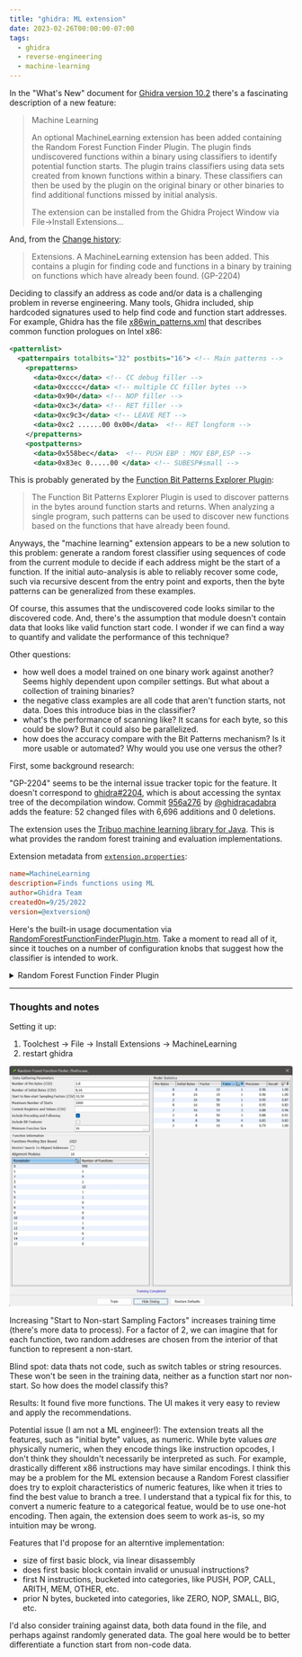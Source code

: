 ```yaml
---
title: "ghidra: ML extension"
date: 2023-02-26T00:00:00-07:00
tags:
  - ghidra
  - reverse-engineering
  - machine-learning
---
```


In the "What's New" document for [Ghidra version 10.2](https://htmlpreview.github.io/?https://github.com/NationalSecurityAgency/ghidra/blob/Ghidra_10.2_build/Ghidra/Configurations/Public_Release/src/global/docs/WhatsNew.html) there's a fascinating description of a new feature:

> Machine Learning
>
> An optional MachineLearning extension has been added containing the Random Forest Function Finder Plugin. The plugin finds undiscovered functions within a binary using classifiers to identify potential function starts. The plugin trains classifiers using data sets created from known functions within a binary. These classifiers can then be used by the plugin on the original binary or other binaries to find additional functions missed by initial analysis.
> 
> The extension can be installed from the Ghidra Project Window via File->Install Extensions... 

And, from the [Change history](https://htmlpreview.github.io/?https://github.com/NationalSecurityAgency/ghidra/blob/Ghidra_10.2_build/Ghidra/Configurations/Public_Release/src/global/docs/ChangeHistory.html):

> Extensions. A MachineLearning extension has been added. This contains a plugin for finding code and functions in a binary by training on functions which have already been found. (GP-2204)

Deciding to classify an address as code and/or data is a challenging problem in reverse engineering. Many tools, Ghidra included, ship hardcoded signatures used to help find code and function start addresses. For example, Ghidra has the file [x86win_patterns.xml](https://github.com/NationalSecurityAgency/ghidra/blob/49c2010b63b56c8f20845f3970fedd95d003b1e9/Ghidra/Processors/x86/data/patterns/x86win_patterns.xml) that describes common function prologues on Intel x86:

```xml
<patternlist>
  <patternpairs totalbits="32" postbits="16"> <!-- Main patterns -->
    <prepatterns>
      <data>0xcc</data> <!-- CC debug filler -->
      <data>0xcccc</data> <!-- multiple CC filler bytes -->
      <data>0x90</data> <!-- NOP filler -->
      <data>0xc3</data> <!-- RET filler -->
      <data>0xc9c3</data> <!-- LEAVE RET -->
      <data>0xc2 ......00 0x00</data>  <!-- RET longform -->
    </prepatterns>
    <postpatterns>
      <data>0x558bec</data>  <!-- PUSH EBP : MOV EBP,ESP -->
      <data>0x83ec 0.....00 </data> <!-- SUBESP#small -->
```

This is probably generated by the [
Function Bit Patterns Explorer Plugin](https://github.com/NationalSecurityAgency/ghidra/tree/b4de95f4f5c5b2d22e2861a08f7f8f6b40f6e6a7/Ghidra/Features/BytePatterns/src/main/java/ghidra/bitpatterns):

> The Function Bit Patterns Explorer Plugin is used to discover patterns in the bytes around function starts and returns. When analyzing a single program, such patterns can be used to discover new functions based on the functions that have already been found.


Anyways, the "machine learning" extension appears to be a new solution to this problem: generate a random forest classifier using sequences of code from the current module to decide if each address might be the start of a function. If the initial auto-analysis is able to reliably recover some code, such via recursive descent from the entry point and exports, then the byte patterns can be generalized from these examples.

Of course, this assumes that the undiscovered code looks similar to the discovered code. And, there's the assumption that module doesn't contain data that looks like valid function start code. I wonder if we can find a way to quantify and validate the performance of this technique?

Other questions:
  - how well does a model trained on one binary work against another? Seems highly dependent upon compiler settings. But what about a collection of training binaries?
  - the negative class examples are all code that aren't function starts, not data. Does this introduce bias in the classifier?
  - what's the performance of scanning like? It scans for each byte, so this could be slow? But it could also be parallelized.
  - how does the accuracy compare with the Bit Patterns mechanism? Is it more usable or automated? Why would you use one versus the other?

First, some background research:

"GP-2204" seems to be the internal issue tracker topic for the feature. It doesn't correspond to [ghidra#2204](https://github.com/NationalSecurityAgency/ghidra/issues/2204), which is about accessing the syntax tree of the decompilation window.
Commit [956a276](https://github.com/NationalSecurityAgency/ghidra/commit/956a276387cb2068ce4ca12595c6b699d457792b) by [@ghidracadabra](https://github.com/ghidracadabra) adds the feature: 52 changed files with 6,696 additions and 0 deletions. 

The extension uses the [Tribuo machine learning library for Java](https://tribuo.org/). This is what provides the random forest training and evaluation implementations.

Extension metadata from [`extension.properties`](https://github.com/NationalSecurityAgency/ghidra/commit/956a276387cb2068ce4ca12595c6b699d457792b#diff-72fa3b5fed1156f43819409b482550cc8937a927e4498a0cfd99ae9460492230):

```ini
name=MachineLearning
description=Finds functions using ML
author=Ghidra Team
createdOn=9/25/2022
version=@extversion@
```

Here's the built-in usage documentation via [RandomForestFunctionFinderPlugin.htm](https://github.com/NationalSecurityAgency/ghidra/commit/956a276387cb2068ce4ca12595c6b699d457792b#diff-cd2bbc9de62498ca20bea329b0a51981d6b07548b808f5daba611a724ec5d421). Take a moment to read all of it, since it touches on a number of configuration knobs that suggest how the classifier is intended to work.

<details>
  <summary>Random Forest Function Finder Plugin</summary>
  <div style="margin-left: 1em; padding-left: 1em; border-left: 3px solid grey;">
  <H1><A name="RandomForestFunctionFinderPlugin"></A>Random Forest Function Finder Plugin</H1>

  <P> This plugin trains models used to find function starts within a program.  Essentially,
  the training set consists of addresses in a program where Ghidra's analysis was able to 
  find functions.  The models are then applied to the rest of the program.  
  Models can also be applied to other programs. </P>

  <P> In the motivating use case, you either don't know the toolchain which produced a program
  or do not have a large number of sample programs to train other types of models. </P> 

  <P> Note: in general, this plugin ensures that addresses used for training, testing, or
  searching for function starts are aligned relative to the processor's instruction alignment.
  Defined data within an executable block is an exception - all such bytes are added to
  the test set as examples of non-starts.</P>

  <H2><A name="SuggestedWorkflow"></A> Basic Suggested Workflow</H2>
  <ol>
      <li> To begin, select <em>Search-&gt;For Code And Functions...</em> from the Code Browser.</li>
      <li> Click the <em>Train</em> button to train models using the default parameters.</li>
      <li> Choose the model with the fewest false positives (which will be apparent from
            the <em>Model Statistics</em> table).</li>  
      <li> Right-click on that model's row and select <em>DEBUG - Show test set errors</em>.</li>
      <li> Examine the resulting table to determine if there is a good cutoff for
            the probabilities.  Note that some of the "errors" might not actually be
            errors of the model: see the discussion in 
            <A href="#DebugModelTable">Debug Model Table</A>.</li>
      <li> If you're satisified with the performance of the model, right-click on the
            row and select <em>Apply Model</em>.  If you aren't, you can try changing the parameters
            and training again.  You can also try the <em>Include Bit Features</em> training option.</li>
      <li> In the resulting table, select all addresses with an <em>Undefined</em> interpretation whose
            probability is above your threshold, right-click, and select <em>Disassemble</em>.  This will 
            start disassembly (and follow-on analysis) at each selected address.</li>
      <li> Now, select all addresses whose interpretation is <em>Block Start</em> and whose probability
            of being a function is above your threshold, right-click, and select <em>Create Function(s)</em>.
            It's also probably worth filtering out any addresses which are the targets of 
            conditional references (which can be seen in the <em>Conditional Flow Refs</em> column). </li>
  </ol>
  <P> The script <em>FindFunctionsRFExampleScript.java</em> shows how to access the functionality of
  this plugin programmatically. </P>

  <H2><A name="ModelTrainingTable"></A> Model Training Table</H2>
  <P> This table is the main interface for training and applying models. </P>

  <H3><A name="DataGatheringParameters"></A> Data Gathering Parameters</H3>
  <P> The values in this panel control the number of models trained and the data used to train them.
  The first three fields: <A href="#NumberOfPreBytes">Number of Pre-Bytes (CSV)</A>,
  <A href="#NumberOfInitialBytes">Number of Initial Bytes (CSV)</A>, and 
  <A href="#StartToNonStartFactors"> Start to Non-start Sampling Factors (CSV)</A> accept
  CSVs of positive integers as input (a single integer with no comma is allowed).  Models
  corresponding to all possible choices of the three values will be trained and evaluated.
  That is, if you enter two values for the <em>Pre-bytes</em> field, three values for the
  <em>Initial Bytes</em> field, and four values for the <em>Sampling Factors</em> field, a total
  of 2*3*4 = 24 models will be trained and evaluated. </P>

  <H4><A name="NumberOfPreBytes"></A> Number of Pre-bytes (CSV) </H4>
  <P> Values in this list control how many bytes before an address are used to construct its
  feature vector. </P>

  <H4><A name="NumberOfInitialBytes"></A> Number of Initial Bytes (CSV) </H4>
  <P> Values in this list control how many bytes are used to construct the feature vector
  of an address, starting at the address. </P>

  <H4><A name="StartToNonStartFactors"></A> Start to Non-start Sampling Factors (CSV) </H4>
  <P> Values in this list control how many non-starts (i.e., addresses in the interiors
  of functions) are added to the training set for each function start in the training set.</P>

  <H4><A name="MaximumNumberOfStarts"></A> Maximum Number Of Starts </H4>
  <P> This field controls the maximum number of function starts that are added to the training
  set. </P>

  <H4><A name="ContextRegsAndValues"></A> Context Registers and Values (CSV) </H4>
  <P> This field allows you to specify values of context registers.  Addresses will only
  be added to the training/test sets if they agree with these values, and the disassembly
  action on the <a href="#FunctionStartTable"> Potential Functions Table</a> will apply the
  context register values first.  This field accepts CSVs of the form "creg1=x,creg2=y,...".
  For example, to restrict Thumb mode in an ARM program, you would enter "TMode=1" in this field.
  </P>

  <H4><A name="IncludePrecedingAndFollowing"></A> Include Preceding and Following </H4>
  <P> If this is selected, for every function entry in the training set, the code units immediately
  before it and after it are added to the training set as negative examples (and similarly for the
  test set). </P> 

  <H4><A name="IncludeBitFeatures"></A> Include Bit Features </H4>
  <P> If this is selected, a binary feature is added to the feature vector for each bit in the 
  recorded bytes. </P>

  <H4><A name="MinimumFunctionSize"></A> Minimum Function Size </H4>
  <P> This value is the minimum size a function must be for its entry and interior to be included
  in the training and test sets. </P>

  <H3><A name="FunctionInformation"></A> Function Information</H3>
  <P> This panel displays information about the functions in the program. </P>

  <H4><A name="FunctionsMeetingSizeBound"></A> Functions Meeting Size Bound</H4>
  <P> This field displays the number of functions meeting the size bound in the
  <A href="#MinimumFunctionSize"> Minimum Function Size</A> field.  You can use
  this to ensure that the value in <A href="#MaximumNumberOfStarts">Maximum Number
  of Starts</A> field doesn't cause all starts to be used for training (leaving
  none for testing).</P>

  <H4><A name="RestrictSearchToAlignedAddresses"></A> Restrict Search to Aligned Addresses </H4>
  <P> If this is checked, only addresses which are zero modulo the value in the 
  <A href="#AlignmentModulus">Alignment Modulus</A> combo box are searched for function starts.
  This does not affect training or testing, but can be a useful optimization when applying
  models, for instance when the <A href="#FunctionAlignmentTable">Function Alignment Table</A>
  shows that all (known) functions in the program are aligned on 16-byte boundaries. </P>

  <H4><A name="AlignmentModulus"></A> Alignment Modulus </H4>
  <P> The value in this combo box determines the modulus used when computing the values in
  the <A href="#FunctionAlignmentTable">Function Alignment Table</A>. </P>

  <H4><A name="FunctionAlignmentTable"></A> Function Alignment Table </H4>
  <P> The rows in this table display the number of (known) functions in the program
  whose address has the given remainder modulo the alignment modulus.</P>

  <H3><A name="ModelStatistics"></A> Model Statistics</H3>
  <P> This panel displays the statistics about the trained models as rows in a table.
  Actions on these rows allow you to apply the models or see the test set failures.</P>

  <H4><A name="ApplyModel"></A> Apply Model Action </H4>
  <P> This action will apply the model to the program used to train it. The addresses
  searched consist of all addresses which are loaded, initialized, marked as executable,
  and not already in a function body (this set can be modified by the user via the
  <A href="#RestrictSearchToAlignedAddresses"> Restrict Search to Aligned Addresses</A>
  and <A href="#MinLengthUndefinedRange"> Minimum Length of Undefined Ranges to Search</A> 
  options).  The results are displayed in a 
  <A href="#FunctionStartTable"> Function Start Table</A>. </P>

  <H4><A name="ApplyModelTo"></A> Apply Model To... Action </H4>
  <P> This action will open a dialog to select another program in the current project and
  then apply the model to it.  Note that the only check that the model is compatible with
  the selected program is that any context registers specified when training must be
  present in the selected program. </P> 

  <H4><A name="DebugModel"></A> Debug Model Action </H4>
  <P> This action will display a <A href="#DebugModelTable"> Debug Model Table</A>, which shows 
  all of the errors encountered when applying the model to its test set. </P>

  <H2><A name="FunctionStartTable"></A> Potential Functions Table</H2>
  <P> This table displays all addresses in the search set which the model thinks are function starts
  with probability at least .5. The table also shows the current "Interpretation" (e.g., undefined,
  instruction at start of basic block, etc) of the address along with the numbers of certain types
  of references to the address. </P>
  <P> The following actions are defined on this table:</P>

  <H3><A name="DisassembleAction"></A> Disassemble Action </H3>
  <P> This action is enabled when at least one of the selected rows corresponds to an address
  with an interpretation of "Undefined".  It begins disassembly at each "Undefined" address
  corresponding to a row in the selection. </P>

  <H3><A name="DisassembleAndApplyContextAction"></A> Disassemble and Apply Context Action </H3>
  <P> This action is similar to the <A href="#DisassembleAction">Disassemble Action</A>, except
  it sets the context register values specified before training the model at the addresses
  and then disassembles. </P>   

  <H3><A name="CreateFunctionsAction"></A> Create Functions Action </H3>
  <P> This action is enabled whenever the selection contains at least one row whose corresponding
  address is the start of a basic block.  This action creates functions at all such addresses.</P>

  <H3><A name="ShowSimilarStartsAction"></A> Show Similar Function Starts Action </H3>
  <P> This action is enabled when the selection contains exactly one row.  It displays
  a <A href="#SimilarStartsTable"> table</A> of the function starts in the training set
  which are most similar to the bytes at the address of the row. </P>

  <H2><A name="SimilarStartsTable"></A> Similar Function Starts Table </H2>
  <P> This table displays the function starts in the training set which are most similar
  to a potential function start "from the model's point of view".  Formally, similarity
  is measured using <b>random forest proximity</b>.  Given a potential start <i>p</i> and
  a known start <i>s</i>, the similarity of <i>p</i> and <i>s</i> is the proportion of trees
  which end up in the same leaf node when processing <i>p</i> and <i>s</i>. </P>
  <P> For convenience, the potential start is also displayed as a row in the table.  In
  the Address column, its address is surrounded by asterisks.</P>

  <H2><A name="DebugModelTable"></A> Debug Model Table </H2>
  <P> This table has the same format as the <A href="#FunctionStartTable">Potential Functions Table</A>
  but does not have the disassembly or function-creating actions (it does have the action to
  display similar function starts).  It displays all addresses in the test set where the classifier
  made an error.  Note that some in some cases, it might be the classifier which is correct and the
    original analysis which was wrong.  A common example is a tail call which 
  was optimized to a jump during compilation.  If there is only one jump to this address, then analysis
  may (reasonably) think that the function is just part of the function containing the jump even though
  the classifier thinks the jump target is a function start.</P>

  <H2><A name="Options"></A> Options </H2>
  <P> This plugin has the following options. They can be set in the Tool Options menu. </P>

  <H3><A name="MaxTestSetSize"></A> Maximum Test Set Size </H3>
  <P> This option controls the maximum size of the test sets (the test set of function
  starts and the test set of known non-starts which together form the model's "test set").  
  Each set that is larger than the maximum will be replaced with a random subset of the maximum size. </P> 

  <H3><A name="MinLengthUndefinedRange"></A> Minimum Length of Undefined Ranges to Search </H3>
  <P> This option controls the minimum length a run of undefined bytes must be in order to
  be searched for function starts.  This is an optimization which allows you to skip the
  (often quite numerous) small runs of undefined bytes between adjacent functions.  Note
  that this option has no effect on model training or evaluation.  </P>

  <P class="providedbyplugin">Provided By: <I>RandomForestFunctionFinderPlugin</I></P>    
  </div>
</details>

---

### Thoughts and notes

Setting it up:

  1. Toolchest -> File -> Install Extensions -> MachineLearning
  2. restart ghidra

![screenshot: results](results1.jpg "screenshot: results")

Increasing "Start to Non-start Sampling Factors" increases training time (there's more data to process). For a factor of 2, we can imagine that for each function, two random addreses are chosen from the interior of that function to represent a non-start. 

Blind spot: data thats not code, such as switch tables or string resources. These won't be seen in the training data, neither as a function start nor non-start. So how does the model classify this?

Results: It found five more functions. The UI makes it very easy to review and apply the recommendations.

Potential issue (I am not a ML engineer!): The extension treats all the features, such as "initial byte" values, as numeric. While byte values *are* physically numeric, when they encode things like instruction opcodes, I don't think they shouldn't necessarily be interpreted as such. For example, drastically different x86 instructions may have similar encodings. I think this may be a problem for the ML extension because a Random Forest classifier does try to exploit characteristics of numeric features, like when it tries to find the best value to branch a tree. I understand that a typical fix for this, to convert a numeric feature to a categorical featue, would be to use one-hot encoding. Then again, the extension does seem to work as-is, so my intuition may be wrong.

Features that I'd propose for an alterntive implementation:
  - size of first basic block, via linear disassembly
  - does first basic block contain invalid or unusual instructions?
  - first N instructions, bucketed into categories, like PUSH, POP, CALL, ARITH, MEM, OTHER, etc.
  - prior N bytes, bucketed into categories, like ZERO, NOP, SMALL, BIG, etc.

I'd also consider training against data, both data found in the file, and perhaps against randomly generated data. The goal here would be to better differentiate a function start from non-code data.